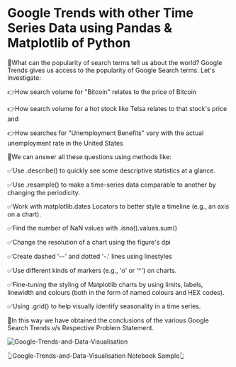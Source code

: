 # Google Trends with other Time Series Data using Pandas & Matplotlib of Python

🌟What can the popularity of search terms tell us about the world? Google Trends gives us access to the popularity of Google Search terms. Let's investigate:

👉How search volume for "Bitcoin" relates to the price of Bitcoin

👉How search volume for a hot stock like Telsa relates to that stock's price and

👉How searches for "Unemployment Benefits" vary with the actual unemployment rate in the United States

🌟We can answer all these questions using methods like:

✅Use .describe() to quickly see some descriptive statistics at a glance.

✅Use .resample() to make a time-series data comparable to another by changing the periodicity.

✅Work with matplotlib.dates Locators to better style a timeline (e.g., an axis on a chart).

✅Find the number of NaN values with .isna().values.sum()

✅Change the resolution of a chart using the figure's dpi

✅Create dashed '--' and dotted '-.' lines using linestyles

✅Use different kinds of markers (e.g., 'o' or '^') on charts.

✅Fine-tuning the styling of Matplotlib charts by using limits, labels, linewidth and colours (both in the form of named colours and HEX codes).

✅Using .grid() to help visually identify seasonality in a time series.

🌟In this way we have obtained the conclusions of the various Google Search Trends v/s Respective Problem Statement.

![Google-Trends-and-Data-Visualisation](https://user-images.githubusercontent.com/88725274/192868093-a7d7983b-17c8-47c3-8608-76c773c367cb.jpg)

👆Google-Trends-and-Data-Visualisation Notebook Sample👆

